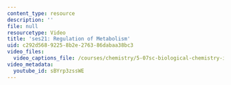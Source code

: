 ```yaml
---
content_type: resource
description: ''
file: null
resourcetype: Video
title: 'ses21: Regulation of Metabolism'
uid: c292d568-9225-8b2e-2763-86dabaa38bc3
video_files:
  video_captions_file: /courses/chemistry/5-07sc-biological-chemistry-i-fall-2013/resource-index/ses21-regulation-of-metabolism/sBYrp3zssWE.vtt
video_metadata:
  youtube_id: sBYrp3zssWE
---
```

